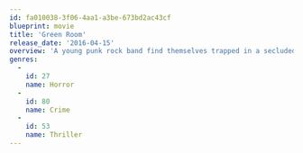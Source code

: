 ```yaml
---
id: fa010038-3f06-4aa1-a3be-673bd2ac43cf
blueprint: movie
title: 'Green Room'
release_date: '2016-04-15'
overview: 'A young punk rock band find themselves trapped in a secluded venue after stumbling upon a horrific act of violence.'
genres:
  -
    id: 27
    name: Horror
  -
    id: 80
    name: Crime
  -
    id: 53
    name: Thriller
---
```

